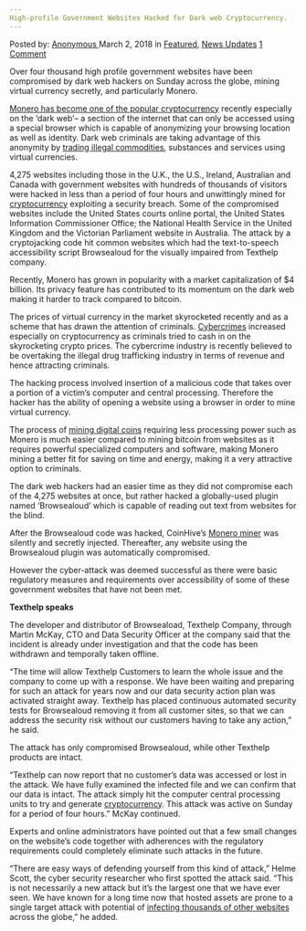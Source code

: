 ```yaml
---
High-profile Government Websites Hacked for Dark web Cryptocurrency.
---
```

<article class="post-listing post-24927 post type-post status-publish format-standard has-post-thumbnail hentry 
category-news-updates tag-cryptocurrency tag-dark tag-government tag-hacked tag-highprofile tag-web tag-websites">
<div class="post-inner">
<span>Posted by: <a href="https://www.deepdotweb.com/author/anony/" title="">Anonymous </a></span>
<span>March 2, 2018</span>
<span>in <a href="https://www.deepdotweb.com/category/deepdot-news/" rel="category tag">Featured</a>, <a href="https://www.deepdotweb.com/category/news-updates/" rel="category tag">News Updates</a></span>
<span><a href="https://www.deepdotweb.com/2018/03/02/high-profile-government-websites-hacked-dark-web-cryptocurrency/#comments">1 Comment</a></span>


<p>Over four thousand high profile government websites have been compromised by dark web hackers on Sunday across the globe, mining virtual currency secretly, and particularly Monero.</p>
<p><a href="https://www.deepdotweb.com/2018/01/31/how-to-anonymize-your-bitcoin-with-monero/">Monero has become one of the popular cryptocurrency</a> recently especially on the ‘dark web’&#8211; a section of the internet that can only be accessed using a special browser which is capable of anonymizing your browsing location as well as identity. Dark web criminals are taking advantage of this anonymity by <a href="https://www.deepdotweb.com/2018/02/11/courtroom-confused-suspects-bitcoin-laundering-methods/">trading illegal commodities</a>, substances and services using virtual currencies.</p>
<p>4,275 websites including those in the U.K., the U.S., Ireland, Australian and Canada with government websites with hundreds of thousands of visitors were hacked in less than a period of four hours and unwittingly mined for <a href="https://www.deepdotweb.com/2018/02/11/cryptocurrency-news-roundup-february-11-2018/">cryptocurrency</a> exploiting a security breach. Some of the compromised websites include the United States courts online portal, the United States Information Commissioner Office; the National Health Service in the United Kingdom and the Victorian Parliament website in Australia. The attack by a cryptojacking code hit common websites which had the text-to-speech accessibility script Browsealoud for the visually impaired from Texthelp company.</p>
<p>Recently, Monero has grown in popularity with a market capitalization of $4 billion. Its privacy feature has contributed to its momentum on the dark web making it harder to track compared to bitcoin.</p>
<p>The prices of virtual currency in the market skyrocketed recently and as a scheme that has drawn the attention of criminals. <a href="https://www.deepdotweb.com/2018/02/07/7-02-18-dark-web-cybercrime-roundup/">Cybercrimes</a> increased especially on cryptocurrency as criminals tried to cash in on the skyrocketing crypto prices. The cybercrime industry is recently believed to be overtaking the illegal drug trafficking industry in terms of revenue and hence attracting criminals.</p>
<p>The hacking process involved insertion of a malicious code that takes over a portion of a victim’s computer and central processing. Therefore the hacker has the ability of opening a website using a browser in order to mine virtual currency.</p>
<p>The process of <a href="https://www.deepdotweb.com/2018/01/05/nsa-exploits-used-create-monero-mining-malware/">mining digital coins</a> requiring less processing power such as Monero is much easier compared to mining bitcoin from websites as it requires powerful specialized computers and software, making Monero mining a better fit for saving on time and energy, making it a very attractive option to criminals.</p>
<p>The dark web hackers had an easier time as they did not compromise each of the 4,275 websites at once, but rather hacked a globally-used plugin named ‘Browsealoud’ which is capable of reading out text from websites for the blind.</p>
<p>After the Browsealoud code was hacked, CoinHive’s <a href="https://www.deepdotweb.com/2017/10/23/new-javascript-monero-miner-released-sites-begin-mine-coins/">Monero miner</a> was silently and secretly injected. Thereafter, any website using the Browsealoud plugin was automatically compromised.</p>
<p>However the cyber-attack was deemed successful as there were basic regulatory measures and requirements over accessibility of some of these government websites that have not been met.</p>
<p><strong>Texthelp speaks</strong></p>
<p>The developer and distributor of Browseaload, Texthelp Company, through Martin McKay, CTO and Data Security Officer at the company said that the incident is already under investigation and that the code has been withdrawn and temporally taken offline.</p>
<p>“The time will allow Texthelp Customers to learn the whole issue and the company to come up with a response. We have been waiting and preparing for such an attack for years now and our data security action plan was activated straight away. Texthelp has placed continuous automated security tests for Browsealoud removing it from all customer sites, so that we can address the security risk without our customers having to take any action,” he said.</p>
<p>The attack has only compromised Browsealoud, while other Texthelp products are intact.</p>
<p>“Texthelp can now report that no customer’s data was accessed or lost in the attack. We have fully examined the infected file and we can confirm that our data is intact. The attack simply hit the computer central processing units to try and generate <a href="https://www.deepdotweb.com/2018/02/11/cryptocurrency-news-roundup-february-11-2018/">cryptocurrency</a>. This attack was active on Sunday for a period of four hours.” McKay continued.</p>
<p>Experts and online administrators have pointed out that a few small changes on the website’s code together with adherences with the regulatory requirements could completely eliminate such attacks in the future.</p>
<p>“There are easy ways of defending yourself from this kind of attack,” Helme Scott, the cyber security researcher who first spotted the attack said. “This is not necessarily a new attack but it’s the largest one that we have ever seen. We have known for a long time now that hosted assets are prone to a single target attack with potential of <a href="https://news.vice.com/en_us/article/qvekxp/hackers-dark-web-crutocurrency-monera">infecting thousands of other websites</a> across the globe,” he added.</p>
</div>
<span style="display:none"><a href="https://www.deepdotweb.com/tag/cryptocurrency/" rel="tag">cryptocurrency</a> <a href="https://www.deepdotweb.com/tag/dark/" rel="tag">dark</a> <a href="https://www.deepdotweb.com/tag/government/" rel="tag">government</a> <a href="https://www.deepdotweb.com/tag/hacked/" rel="tag">hacked</a> <a href="https://www.deepdotweb.com/tag/highprofile/" rel="tag">highprofile</a> <a href="https://www.deepdotweb.com/tag/web/" rel="tag">web</a> <a href="https://www.deepdotweb.com/tag/websites/" rel="tag">websites</a></span> <span style="display:none" class="updated">2018-03-02</span>
<div style="display:none" class="vcard author" itemprop="author" itemscope itemtype="http://schema.org/Person"><strong class="fn" itemprop="name"><a href="https://www.deepdotweb.com/author/anony/" title="Posts by Anonymous" rel="author">Anonymous</a></strong></div>
</div>
</article>

